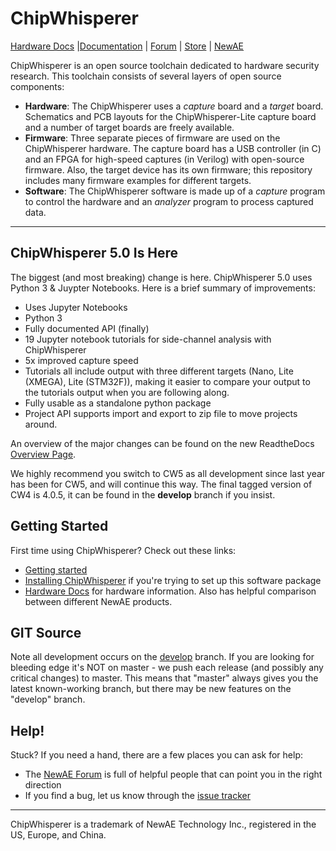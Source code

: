 # ChipWhisperer

[Hardware Docs](https://rtfm.newae.com) |[Documentation](https://chipwhisperer.readthedocs.io) | [Forum](http://www.newae.com/forum) | [Store](https://store.newae.com) | [NewAE](http://newae.com)

ChipWhisperer is an open source toolchain dedicated to hardware security research. This toolchain consists of several layers of open source components:
* __Hardware__: The ChipWhisperer uses a _capture_ board and a _target_ board. Schematics and PCB layouts for the ChipWhisperer-Lite capture board and a number of target boards are freely available.
* __Firmware__: Three separate pieces of firmware are used on the ChipWhisperer hardware. The capture board has a USB controller (in C) and an FPGA for high-speed captures (in Verilog) with open-source firmware. Also, the target device has its own firmware; this repository includes many firmware examples for different targets.
* __Software__: The ChipWhisperer software is made up of a _capture_ program to control the hardware and an _analyzer_ program to process captured data.

---

## ChipWhisperer 5.0 Is Here

The biggest (and most breaking) change is here. ChipWhisperer 5.0 uses Python 3 & Juypter Notebooks. Here is a brief summary of improvements:

* Uses Jupyter Notebooks
* Python 3 
* Fully documented API (finally)
* 19 Jupyter notebook tutorials for side-channel analysis with ChipWhisperer
* 5x improved capture speed
* Tutorials all include output with three different targets (Nano, Lite (XMEGA), Lite (STM32F)), making it easier to compare your output to the tutorials output when you are following along.
* Fully usable as a standalone python package
* Project API supports import and export to zip file to move projects around.

An overview of the major changes can be found on the new ReadtheDocs [Overview Page](https://chipwhisperer.readthedocs.io/en/latest/getting-started.html).

We highly recommend you switch to CW5 as all development since last year has been for CW5, and will continue this way. The final tagged version of CW4 is 4.0.5, it can be found in the **develop** branch if you insist. 

## Getting Started
First time using ChipWhisperer? Check out these links:
* [Getting started](https://chipwhisperer.readthedocs.io/en/latest/getting-started.html)
* [Installing ChipWhisperer](https://chipwhisperer.readthedocs.io/en/latest/installing.html) if you're trying to set up this software package
* [Hardware Docs](https://rtfm.newae.com) for hardware information. Also has helpful comparison between different NewAE products.

## GIT Source
Note all development occurs on the [develop](https://github.com/newaetech/chipwhisperer/tree/develop) branch. If you are looking for bleeding edge it's NOT on master - we push each release (and possibly any critical changes) to master. This means that "master" always gives you the latest known-working branch, but there may be new features on the "develop" branch.

## Help!
Stuck? If you need a hand, there are a few places you can ask for help:
* The [NewAE Forum](https://forum.newae.com/) is full of helpful people that can point you in the right direction
* If you find a bug, let us know through the [issue tracker](https://github.com/newaetech/chipwhisperer/issues)

---

ChipWhisperer is a trademark of NewAE Technology Inc., registered in the US, Europe, and China.

